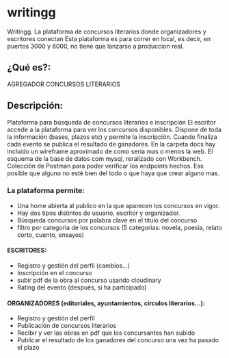 # writingg
Writingg. La plataforma de concursos literarios donde organizadores y escritores conectan
Esta plataforma es para correr en local, es decir, en puertos 3000 y 8000, no tiene que lanzarse a produccion real.

## ¿Qué es?:
AGREGADOR CONCURSOS LITERARIOS

## Descripción:
Plataforma para búsqueda de concursos literarios e inscripción
El escritor accede a la plataforma para ver los concursos disponibles. Dispone de toda la información (bases, plazos etc) y permite la inscripción. 
Cuando finaliza cada evento se publica el resultado de ganadores.
En la carpeta docs hay incluido un wireframe aproximado de como sería mas o menos la web. El esquema de la base de datos com mysql, reralizado con Workbench. Colección de Postman para poder verificar los endpoints hechos. Ess posible que alguno no esté bien del todo o que haya que crear alguno mas.

### La plataforma permite:

- Una home abierta al publico en la que aparecen los concursos en vigor.
- Hay dos tipos distintos de usuario, escritor y organizador.
- Búsqueda concursos por palabra clave en el titulo del concurso  
- filtro por categoria de los concursos (5 categorias: novela, poesia, relato corto, cuento, ensayos)

#### ESCRITORES:
- Registro y gestión del perfil (cambios…)
- Inscripción en el concurso
- subir pdf de la obra al concurso usando cloudinary
- Rating del evento (después, si ha participado)

#### ORGANIZADORES (editoriales, ayuntamientos, círculos literarios…):
- Registro y gestión del perfil
- Publicación de concursos literarios
- Recibir y ver las obras en pdf que los concursantes han subido
- Publicar el resultado de los ganadores del concurso una vez ha pasado el plazo

